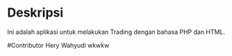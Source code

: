 # Deskripsi
Ini adalah aplikasi untuk melakukan Trading dengan bahasa PHP dan HTML.

#Contributor
Hery Wahyudi
wkwkw
